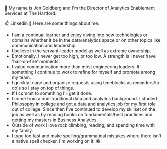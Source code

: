 👋 My name is Jon Goldberg and I'm the Director of Analytics Enablement Services at The Hartford.

📫 Linkedin
👀 Here are some things about me:

* I am a continual learner and enjoy diving into new technologies or domains whether it be in the data/analytics space or on other topics like communication and leadership.
* I believe in the servant-leader model as well as extreme ownership.
* Emotionally, I never get too high, or too low. A strength is I never have 'hair-on-fire' moments.
* I value communication more than most engineering leaders. It something I continue to work to refine for myself and promote among my team.
* I quickly triage and organize requests using timeblocks as reminders/to-do's so I stay on top of things.
* If I commit to something I'll get it done.
* I come from a non-traditional data and analytics background. I studied Philosophy in college and got a data and analytics job for my first role out of college. Since then I've continued to develop my skillset on the job as well as by reading books on fundamentals/best practices and getting my masters in Business Analytics.
* Outside of work I love rock climbing, reading, and spending time with my family.
* I type too fast and make spelling/grammatical mistakes where there isn't a native spell checker. I'm working on it. 😁
